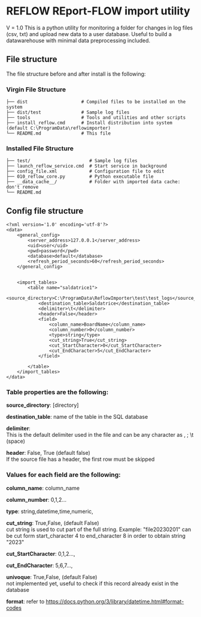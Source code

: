 # REFLOW REport-FLOW import utility

V = 1.0
This is a python utility for monitoring a folder for changes in log files (csv, txt) and upload new data to a user database. Useful to build a datawarehouse with minimal data preprocessing included.

## File structure
The file structure before and after install is the following:

### Virgin File Structure

```
├── dist                    # Compiled files to be installed on the system
├── dist/test               # Sample log files
├── tools                   # Tools and utilities and other scripts
├── install_reflow.cmd		# Install distribution into system (default C:\ProgramData\reflowimporter)
└── README.md				# This file
```

### Installed File Structure

```
├── test/                      # Sample log files
├── launch_reflow_service.cmd  # Start service in background
├── config_file.xml            # Configuration file to edit
├── 010_reflow_core.py		   # Python executable file
├── __data_cache__/		       # Folder with imported data cache: don't remove
└── README.md
```

## Config file structure

```
<?xml version='1.0' encoding='utf-8'?>
<data>
	<general_config>
		<server_address>127.0.0.1</server_address>
		<uid>user</uid>
		<pwd>password</pwd>
		<database>default</database>
		<refresh_period_seconds>60</refresh_period_seconds>
	</general_config>
	
	
	<import_tables>
		<table name="saldatrice1">
			<source_directory>C:\ProgramData\ReflowImporter\test\test_logs</source_directory>
			<destination_table>Saldatrice</destination_table>
			<delimiter>\t</delimiter>
			<header>False</header>
			<field>
				<column_name>BoardName</column_name>
				<column_number>0</column_number>
				<type>string</type>
				<cut_string>True</cut_string>
				<cut_StartCharacter>0</cut_StartCharacter>
				<cut_EndCharacter>5</cut_EndCharacter>
			</field>

		</table>
	</import_tables>
</data>
```
### Table properties are the following:

**source_directory**: [directory]

**destination_table**: name of the table in the SQL database

**delimiter**:<br>
This is the default delimiter used in the file and can be any character as , ; \t (space)

**header**: False, True (default false)<br>
If the source file has a header, the first row must be skipped

### Values for each field are the following:

**column_name**: column_name

**column_number**: 0,1,2...

**type**: string,datetime,time,numeric,

**cut_string**: True,False, (default False)<br>
cut string is used to cut part of the full string. Example: "file20230201" can be cut form start_character 4 to end_character 8 in order to obtain string "2023"

**cut_StartCharacter**: 0,1,2...,

**cut_EndCharacter**: 5,6,7...,

**univoque**: True,False, (default False)<br>
not implemented yet, useful to check if this record already exist in the database

**format**: refer to https://docs.python.org/3/library/datetime.html#format-codes
